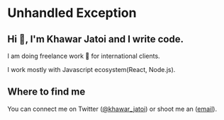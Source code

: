 # Unhandled Exception

## Hi 👋, I'm Khawar Jatoi and I write code.

I am doing freelance work 🚀 for international clients.

I work mostly with Javascript ecosystem(React, Node.js).

## Where to find me

You can connect me on Twitter ([@khawar_jatoi](https://twitter.com/khawar_jatoi)) or shoot me an ([email](mailto:hey@khawarjatoi.com)).
